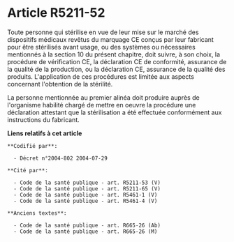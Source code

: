 # Article R5211-52

Toute personne qui stérilise en vue de leur mise sur le marché des dispositifs médicaux revêtus du marquage CE conçus par
leur fabricant pour être stérilisés avant usage, ou des systèmes ou nécessaires mentionnés à la section 10 du présent
chapitre, doit suivre, à son choix, la procédure de vérification CE, la déclaration CE de conformité, assurance de la qualité
de la production, ou la déclaration CE, assurance de la qualité des produits. L'application de ces procédures est limitée aux
aspects concernant l'obtention de la stérilité.

La personne mentionnée au premier alinéa doit produire auprès de l'organisme habilité chargé de mettre en oeuvre la procédure
une déclaration attestant que la stérilisation a été effectuée conformément aux instructions du fabricant.

**Liens relatifs à cet article**

	**Codifié par**:

	  - Décret n°2004-802 2004-07-29

	**Cité par**:

	  - Code de la santé publique - art. R5211-53 (V)
	  - Code de la santé publique - art. R5211-65 (V)
	  - Code de la santé publique - art. R5461-1 (V)
	  - Code de la santé publique - art. R5461-4 (V)

	**Anciens textes**:

	  - Code de la santé publique - art. R665-26 (Ab)
	  - Code de la santé publique - art. R665-26 (M)
